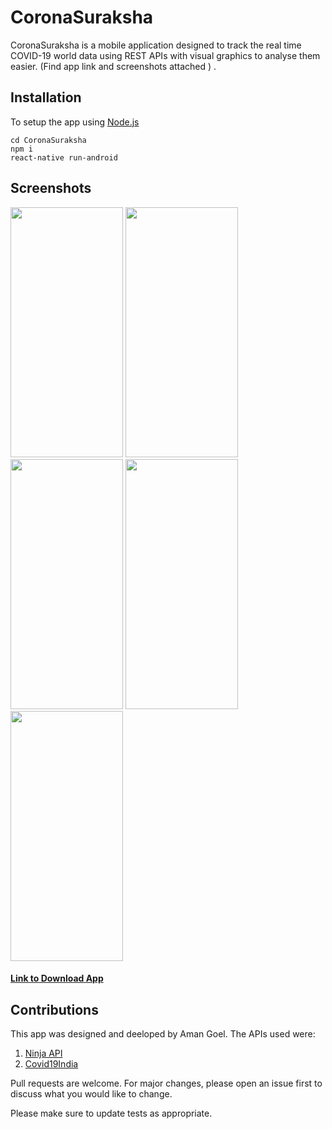 # CoronaSuraksha

CoronaSuraksha is a mobile application designed to track the real time COVID-19 world data using REST APIs with visual graphics to analyse them easier. (Find app link and screenshots attached )
.
## Installation

To setup the app using [Node.js](https://nodejs.org/en/) 

```
cd CoronaSuraksha
npm i
react-native run-android
```
## Screenshots
<img src="https://github.com/amangoelfv/corona-suraksha/blob/master/assets/fonts/screenshots/IMG_20201005_153807.jpg" width="180" height="400" />  <img src="https://github.com/amangoelfv/corona-suraksha/blob/master/assets/fonts/screenshots/IMG_20201005_153825.jpg" width="180" height="400" />  <img src="https://github.com/amangoelfv/corona-suraksha/blob/master/assets/fonts/screenshots/IMG_20201005_153839.jpg" width="180" height="400" />  <img src="https://github.com/amangoelfv/corona-suraksha/blob/master/assets/fonts/screenshots/IMG_20201005_153913.jpg" width="180" height="400" />    <img src="https://github.com/amangoelfv/corona-suraksha/blob/master/assets/fonts/screenshots/Screenshot_2020-10-05-16-16-13-930_com.coronasuraksha.jpg" width="180" height="400" />




####  [Link to Download App](https://bit.ly/CoronaSuraksha)
## Contributions

This app was designed and deeloped by Aman Goel.
The APIs used were:
1. [Ninja API](https://corona.lmao.ninja/)
2. [Covid19India](https://api.covid19india.org/)

Pull requests are welcome. For major changes, please open an issue first to discuss what you would like to change.

Please make sure to update tests as appropriate.

